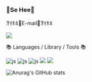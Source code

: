 ##
<h3 align="left"><b> 🍓Se Hee🍓 </b></h3>  
<div align="left"> </div>  

<div> 
  <p>𐦂𖨆𐀪𖠋🥞E-mail🥞𐦂𖨆𐀪𖠋</p>
  <a href="mailto::hansehee0624@gmail.com">
    <img src ="https://img.shields.io/badge/Gmail-D14836?style=for-the-badge&logo=gmail&logoColor=white"/>
  </a>
</div>
 

📚 Languages / Library / Tools 📚
  
![js](https://img.shields.io/badge/C-00599C?style=for-the-badge&logo=c&logoColor=white)
![js](https://img.shields.io/badge/Java-ED8B00?style=for-the-badge&logo=openjdk&logoColor=white)
![js](https://img.shields.io/badge/Python-3776AB?style=flat&logo=python&logoColor=white)
<img src="https://img.shields.io/badge/Android-3DDC84?style=flat&logo=Android&logoColor=white"/> 
<img src="https://img.shields.io/badge/MySQL-005C84?style=for-the-badge&logo=mysql&logoColor=white"/>

![Anurag's GitHub stats](https://github-readme-stats.vercel.app/api?username=hansehee&show_icons=true&theme=transparent)


<!--
**hansehee0624-ux/hansehee0624-ux** is a ✨ _special_ ✨ repository because its `README.md` (this file) appears on your GitHub profile.

Here are some ideas to get you started:

- 🔭 I’m currently working on ...
- 🌱 I’m currently learning ...
- 👯 I’m looking to collaborate on ...
- 🤔 I’m looking for help with ...
- 💬 Ask me about ...
- 📫 How to reach me: ...
- 😄 Pronouns: ...
- ⚡ Fun fact: ...
-->
